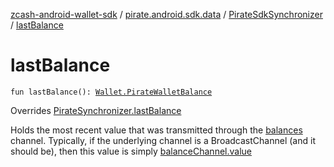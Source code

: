 [zcash-android-wallet-sdk](../../index.md) / [pirate.android.sdk.data](../index.md) / [PirateSdkSynchronizer](index.md) / [lastBalance](./last-balance.md)

# lastBalance

`fun lastBalance(): `[`Wallet.PirateWalletBalance`](../../pirate.android.sdk.secure/-wallet/-wallet-balance/index.md)

Overrides [PirateSynchronizer.lastBalance](../-synchronizer/last-balance.md)

Holds the most recent value that was transmitted through the [balances](../-synchronizer/balances.md) channel. Typically, if the
underlying channel is a BroadcastChannel (and it should be), then this value is simply [balanceChannel.value](#)

